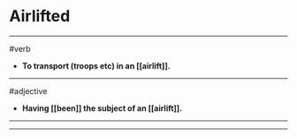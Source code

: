 # Airlifted
---
#verb
- **To transport (troops etc) in an [[airlift]].**
---
#adjective
- **Having [[been]] the subject of an [[airlift]].**
---
---
